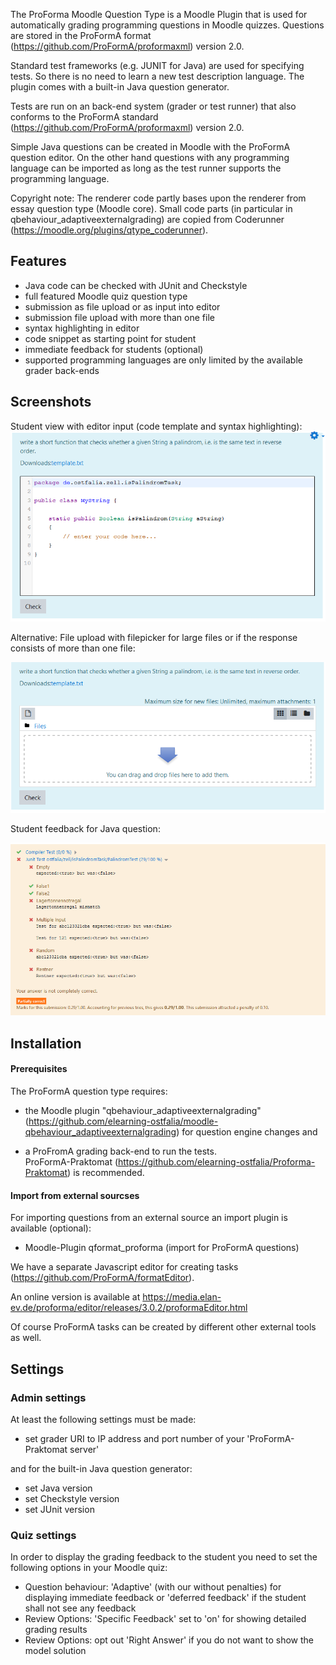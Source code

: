 The ProForma Moodle Question Type is a Moodle Plugin that is used for 
automatically grading programming questions in Moodle quizzes. Questions are 
stored in the ProFormA format (https://github.com/ProFormA/proformaxml) version 2.0.  

Standard test frameworks (e.g. JUNIT for Java) are used for specifying tests. So there is no 
need to learn a new test description language. The plugin comes with a built-in
Java question generator.

Tests are run on an back-end system (grader or test runner) that also conforms to the ProFormA standard 
(https://github.com/ProFormA/proformaxml) version 2.0.  
 
Simple Java questions can be created in Moodle with the ProFormA question editor. 
On the other hand questions with any programming language can be imported as long as 
the test runner supports the programming language.

Copyright note: The renderer code partly bases upon the renderer from essay question type (Moodle core).
Small code parts (in particular in qbehaviour_adaptiveexternalgrading) are copied from Coderunner 
(https://moodle.org/plugins/qtype_coderunner).
  
## Features

- Java code can be checked with JUnit and Checkstyle
- full featured Moodle quiz question type 
- submission as file upload or as input into editor
- submission file upload with more than one file 
- syntax highlighting in editor
- code snippet as starting point for student
- immediate feedback for students (optional) 
- supported programming languages are only limited by the available grader back-ends
 

## Screenshots

Student view with editor input (code template and syntax highlighting): 
![editor with code template](doc/student_editor.png "student view with editor")

Alternative: File upload with filepicker for large files or if the response consists of more than one file:

![filepicker](doc/student_filepicker.png "student view with filepicker")

Student feedback for Java question:

![filepicker](doc/student_feedback_2.png "feedback")
 

## Installation

####  Prerequisites 

The ProFormA question type requires:

- the Moodle plugin "qbehaviour_adaptiveexternalgrading" 
(https://github.com/elearning-ostfalia/moodle-qbehaviour_adaptiveexternalgrading) for 
question engine changes and

- a ProFromA grading back-end to run the tests.  
ProFormA-Praktomat (https://github.com/elearning-ostfalia/Proforma-Praktomat) is recommended.

#### Import from external sourcses

For importing questions from an external source an import plugin is available (optional):   

- Moodle-Plugin qformat_proforma (import for ProFormA questions)

We have a separate Javascript editor for creating tasks (https://github.com/ProFormA/formatEditor).
 
An online version is available at 
https://media.elan-ev.de/proforma/editor/releases/3.0.2/proformaEditor.html
       
Of course ProFormA tasks can be created by different other external tools as well.


<!-- Import process:

![import](doc/import_en.png "import")
-->

## Settings


### Admin settings

At least the following settings must be made:  

* set grader URI to IP address and port number of your 'ProFormA-Praktomat server'

and for the built-in Java question generator: 

* set Java version
* set Checkstyle version
* set JUnit version

### Quiz settings

In order to display the grading feedback to the student you need to set the following 
options in your Moodle quiz:

* Question behaviour: 'Adaptive' (with our without penalties) for displaying immediate feedback
  or 'deferred feedback' if the student  shall not see any feedback 
* Review Options: 'Specific Feedback' set to 'on' for showing detailed grading results
* Review Options: opt out 'Right Answer' if you do not want to show the model solution


